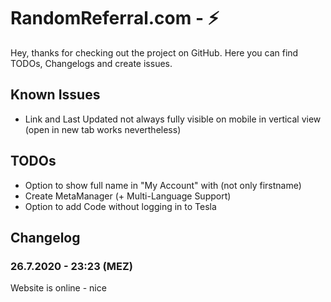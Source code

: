 # RandomReferral.com - ⚡

Hey,
thanks for checking out the project on GitHub. Here you can find TODOs, Changelogs and create issues. 

## Known Issues
- Link and Last Updated not always fully visible on mobile in vertical view (open in new tab works nevertheless)

## TODOs
- Option to show full name in "My Account" with (not only firstname)
- Create MetaManager (+ Multi-Language Support)
- Option to add Code without logging in to Tesla

## Changelog
### 26.7.2020 - 23:23 (MEZ)
Website is online - nice
